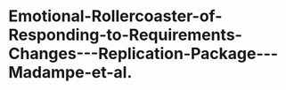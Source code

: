 # Emotional-Rollercoaster-of-Responding-to-Requirements-Changes---Replication-Package---Madampe-et-al.